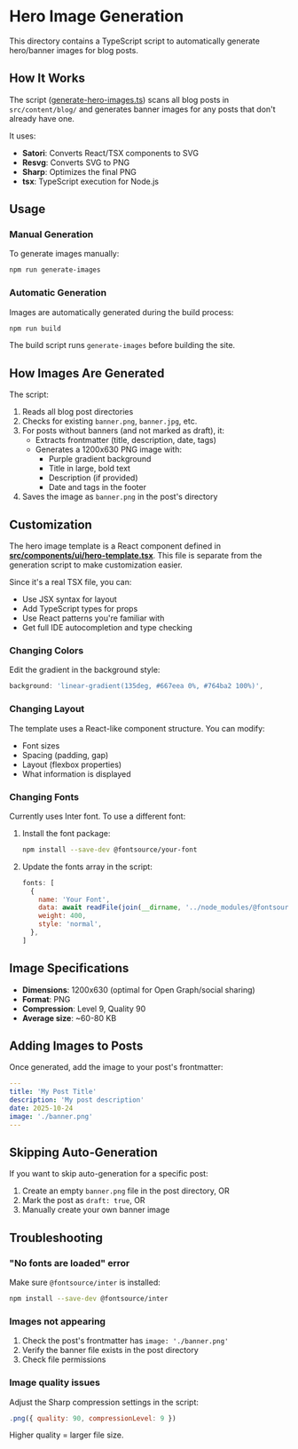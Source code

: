 # Hero Image Generation

This directory contains a TypeScript script to automatically generate hero/banner images for blog posts.

## How It Works

The script ([generate-hero-images.ts](./generate-hero-images.ts)) scans all blog posts in `src/content/blog/` and generates banner images for any posts that don't already have one.

It uses:
- **Satori**: Converts React/TSX components to SVG
- **Resvg**: Converts SVG to PNG
- **Sharp**: Optimizes the final PNG
- **tsx**: TypeScript execution for Node.js

## Usage

### Manual Generation

To generate images manually:

```bash
npm run generate-images
```

### Automatic Generation

Images are automatically generated during the build process:

```bash
npm run build
```

The build script runs `generate-images` before building the site.

## How Images Are Generated

The script:

1. Reads all blog post directories
2. Checks for existing `banner.png`, `banner.jpg`, etc.
3. For posts without banners (and not marked as draft), it:
   - Extracts frontmatter (title, description, date, tags)
   - Generates a 1200x630 PNG image with:
     - Purple gradient background
     - Title in large, bold text
     - Description (if provided)
     - Date and tags in the footer
4. Saves the image as `banner.png` in the post's directory

## Customization

The hero image template is a React component defined in **[src/components/ui/hero-template.tsx](../src/components/ui/hero-template.tsx)**. This file is separate from the generation script to make customization easier.

Since it's a real TSX file, you can:
- Use JSX syntax for layout
- Add TypeScript types for props
- Use React patterns you're familiar with
- Get full IDE autocompletion and type checking

### Changing Colors

Edit the gradient in the background style:

```js
background: 'linear-gradient(135deg, #667eea 0%, #764ba2 100%)',
```

### Changing Layout

The template uses a React-like component structure. You can modify:
- Font sizes
- Spacing (padding, gap)
- Layout (flexbox properties)
- What information is displayed

### Changing Fonts

Currently uses Inter font. To use a different font:

1. Install the font package:
   ```bash
   npm install --save-dev @fontsource/your-font
   ```

2. Update the fonts array in the script:
   ```js
   fonts: [
     {
       name: 'Your Font',
       data: await readFile(join(__dirname, '../node_modules/@fontsource/your-font/files/...')),
       weight: 400,
       style: 'normal',
     },
   ]
   ```

## Image Specifications

- **Dimensions**: 1200x630 (optimal for Open Graph/social sharing)
- **Format**: PNG
- **Compression**: Level 9, Quality 90
- **Average size**: ~60-80 KB

## Adding Images to Posts

Once generated, add the image to your post's frontmatter:

```yaml
---
title: 'My Post Title'
description: 'My post description'
date: 2025-10-24
image: './banner.png'
---
```

## Skipping Auto-Generation

If you want to skip auto-generation for a specific post:

1. Create an empty `banner.png` file in the post directory, OR
2. Mark the post as `draft: true`, OR
3. Manually create your own banner image

## Troubleshooting

### "No fonts are loaded" error

Make sure `@fontsource/inter` is installed:

```bash
npm install --save-dev @fontsource/inter
```

### Images not appearing

1. Check the post's frontmatter has `image: './banner.png'`
2. Verify the banner file exists in the post directory
3. Check file permissions

### Image quality issues

Adjust the Sharp compression settings in the script:

```js
.png({ quality: 90, compressionLevel: 9 })
```

Higher quality = larger file size.
